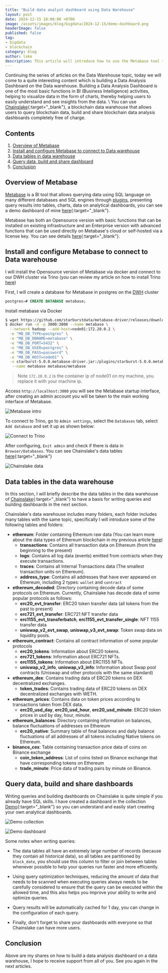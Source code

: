 ```yaml
---
title: "Build data analyst dashboard using Data Warehouse"
layout: post
date: 2024-12-15 10:00:00 +0700
image: /assets/images/blog/bigdata/2024-12-15/demo-dashboard.png
headerImage: false
published: false
tag:
- bigdata
- blockchain
category: blog
author: lake
description: This article will introduce how to use the Metabase tool to build analytical dashboards based on data from the Data Warehouse to serve BI activities
---
```


Continuing the series of articles on the Data Warehouse topic, today we will come to a quite interesting content which is building a Data Analysis Dashboard on the Data warehouse. Building a Data Analysis Dashboard is one of the most basic functions in BI (Business Intelligence) activities, helping to visualize data in the form of charts, thereby helping users to easily understand and see insights from the data. \\
You can use [Chainslake](https://metabase.chainslake.io){:target="_blank"}, a blockchain data warehouse that allows users to query blockchain data, build and share blockchain data analysis dashboards completely free of charge.

## Contents
1. [Overview of Metabase](#introduction)
2. [Install and configure Metabase to connect to Data warehouse](#install-and-config)
3. [Data tables in data warehouse](#tables)
4. [Query data, build and share dashboard](#query-build-share)
5. [Conclusion](#conclusion)

## Overview of Metabase <a name="introduction"></a>

[Metabase](https://www.metabase.com/) is a BI tool that allows querying data using SQL language on many different databases and SQL engines through [plugins](https://www.metabase.com/docs/latest/databases/connecting), presenting query results into tables, charts, data on analytical dashboards, you can see a demo dashboard of mine [here](https://metabase.chainslake.io/public/dashboard/ac9dbee4-af29-4ba8-b494-eae69f4ee835){:target="_blank"}.

Metabase has both an Opensource version with basic functions that can be installed on existing infrastructure and an Enterprise version with advanced functions that can be used directly on Metabase's cloud or self-hosted via a license key. You can see details [here](https://www.metabase.com/pricing/){:target="_blank"}.

## Install and configure Metabase to connect to Data warehouse <a name="install-and-config"></a>

I will install the Opensource version of Metabase via docker and connect to our DWH cluster via Trino (you can review my article on how to install Trino [here](/cai-dat-trino-truy-van-du-lieu-trong-data-warehouse))

First, I will create a database for Metabase in postgres on the [DWH](/how-to-build-data-warehouse-on-hadoop-cluster-part-1/#install_postgresql) cluster


```sql
postgres=# CREATE DATABASE metabase;
```

Install metabase via Docker

```sh
$ wget https://github.com/starburstdata/metabase-driver/releases/download/5.0.0/starburst-5.0.0.metabase-driver.jar
$ docker run -d -p 3000:3000 --name metabase \
  --network hadoop --add-host=node01:172.20.0.2 \
  -e "MB_DB_TYPE=postgres" \
  -e "MB_DB_DBNAME=metabase" \
  -e "MB_DB_PORT=5432" \
  -e "MB_DB_USER=postgres" \
  -e "MB_DB_PASS=password" \
  -e "MB_DB_HOST=node01" \
  -v starburst-5.0.0.metabase-driver.jar:/plugins/starburst-5.0.0.metabase-driver.jar \
   --name metabase metabase/metabase
```

> Note `172.20.0.2` is the container ip of node01 on my machine, you replace it with your machine ip.

Access `http://localhost:3000` you will see the Metabase startup interface, after creating an admin account you will be taken to the main working interface of Metabase.

![Metabase intro](/assets/images/blog/bigdata/2024-12-15/metabase-intro.png)

To connect to Trino, go to `Admin settings`, select the `Databases` tab, select `Add database` and set it up as shown below:

![Connect to Trino](/assets/images/blog/bigdata/2024-12-15/connect-trino.png)

After configuring, `Exit admin` and check if there is data in `Browser/Databases`. You can see Chainslake's data tables [here](https://metabase.chainslake.io/browse/databases/3-chainslake){:target="_blank"}

![Chainslake data](/assets/images/blog/bigdata/2024-12-15/chainslake-data.png)

## Data tables in the data warehouse <a name="tables"></a>

In this section, I will briefly describe the data tables in the data warehouse of [Chainslake](https://metabase.chainslake.io/browse/databases/3-chainslake){:target="_blank"} to have a basis for writing queries and building dashboards in the next section.

Chainslake's data warehouse includes many folders, each folder includes many tables with the same topic, specifically I will introduce some of the following tables and folders:

- __ethereum__: Folder containing Ethereum raw data (You can learn more about the data types of Ethereum blockchain in my previous article [here](/he-thong-phan-tich-du-lieu-blockchain-phan-2/))
    - __transactions__: Contains all transaction data on Ethereum (from the beginning to the present)
    - __logs__: Contains all log data (events) emitted from contracts when they execute transactions.
    - __traces__: Contains all Internal Transactions data (The smallest transaction units on Ethereum).
    - __address_type__: Contains all addresses that have ever appeared on Ethereum, including 2 types: `wallet` and `contract`
- __ethereum_decoded__: Directory containing decode data of some protocols on Ethereum. Currently, Chainslake has decode data of some popular protocols as follows:
    - __erc20_evt_transfer__: ERC20 token transfer data (all tokens from the past to present)
    - __erc721_evt_transfer__: ERC721 NFT transfer data
    - __erc1155_evt_transferbatch__, __erc1155_evt_transfer_single__: NFT 1155 transfer data
    - __uniswap_v2_evt_swap__, __uniswap_v3_evt_swap__: Token swap data on liquidity pools.
- __ethereum_contract__: Contains all contract information of some popular protocols
    - __erc20_tokens__: Information about ERC20 tokens.
    - __erc721_tokens__: Information about ERC721 NFTs.
    - __erc1155_tokens__: Information about ERC1155 NFTs.
    - __uniswap_v2_info__, __uniswap_v3_info__: Information about Swap pool contracts (Uniswap and other protocols with the same standard)
- __ethereum_dex__: Contains trading data of ERC20 tokens on DEX decentralized exchanges.
    - __token_trades__: Contains trading data of ERC20 tokens on DEX decentralized exchanges with WETH.
- __ethereum_prices__: Contains data on token prices according to transactions taken from DEX data.
    - __erc20_usd_day__, __erc20_usd_hour__, __erc20_usd_minute__: ERC20 token prices in usd by day, hour, minute.
- __ethereum_balances__: Directory containing information on balances, balance fluctuations of addresses on Ethereum
    - __erc20_native__: Summary table of final balances and daily balance fluctuations of all addresses of all tokens including Native tokens on Ethereum.
- __binance_cex__: Table containing transaction price data of coins on Binance exchange
    - __coin_token_address__: List of coins listed on Binance exchange that have corresponding tokens on Ethereum
    - __trade_minute__: Price data of trading pairs by minute on Binance.

## Query data, build and share dashboards <a name="query-build-share"></a>

Writing queries and building dashboards on Chainslake is quite simple if you already have SQL skills. I have created a dashboard in the collection [Demo](https://metabase.chainslake.io/collection/61-demo){:target="_blank"} so you can understand and easily start creating your own analytical dashboards.

![Demo collection](/assets/images/blog/bigdata/2024-12-15/demo-collection.png)

![Demo dashboard](/assets/images/blog/bigdata/2024-12-15/demo-dashboard.png)

Some notes when writing queries:
- The data tables all have an extremely large number of records (because they contain all historical data), so all tables are partitioned by `block_date`, you should use this column to filter or join between tables whenever possible to help your queries run faster and more efficiently.

- Using query optimization techniques, reducing the amount of data that needs to be scanned when executing queries always needs to be carefully considered to ensure that the query can be executed within the allowed time, and this also helps you improve your ability to write and optimize queries.
- Query results will be automatically cached for 1 day, you can change in the configuration of each query.

- Finally, don't forget to share your dashboards with everyone so that Chainslake can have more users.

## Conclusion <a name="conclusion"></a>

Above are my shares on how to build a data analysis dashboard on a data warehouse, I hope to receive support from all of you. See you again in the next articles.